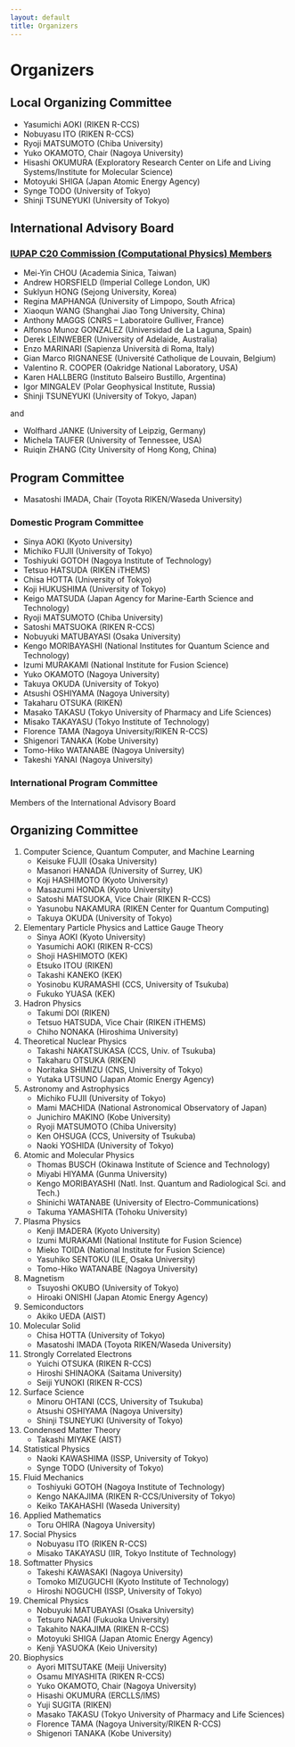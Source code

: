 ```yaml
---
layout: default
title: Organizers
---
```


# Organizers

## Local Organizing Committee

* Yasumichi AOKI (RIKEN R-CCS)
* Nobuyasu ITO (RIKEN R-CCS)
* Ryoji MATSUMOTO (Chiba University)
* Yuko OKAMOTO, Chair (Nagoya University)
* Hisashi OKUMURA (Exploratory Research Center on Life and Living Systems/Institute for Molecular Science)
* Motoyuki SHIGA (Japan Atomic Energy Agency)
* Synge TODO (University of Tokyo)
* Shinji TSUNEYUKI (University of Tokyo)

## International Advisory Board

### [IUPAP C20 Commission (Computational Physics) Members](https://iupap.org/who-we-are/internal-organization/commissions/c20-computational-physics/c20-members/)

* Mei-Yin CHOU (Academia Sinica, Taiwan)
* Andrew HORSFIELD (Imperial College London, UK) 
* Suklyun HONG (Sejong University, Korea)
* Regina MAPHANGA (University of Limpopo, South Africa)
* Xiaoqun WANG (Shanghai Jiao Tong University, China)
* Anthony MAGGS (CNRS – Laboratoire Gulliver, France)
* Alfonso Munoz GONZALEZ (Universidad de La Laguna, Spain)
* Derek LEINWEBER (University of Adelaide, Australia)
* Enzo MARINARI (Sapienza Università di Roma, Italy)
* Gian Marco RIGNANESE (Université Catholique de Louvain, Belgium)
* Valentino R. COOPER (Oakridge National Laboratory, USA)
* Karen HALLBERG (Instituto Balseiro Bustillo, Argentina)
* Igor MINGALEV (Polar Geophysical Institute, Russia)
* Shinji TSUNEYUKI (University of Tokyo, Japan)

and

* Wolfhard JANKE (University of Leipzig, Germany)
* Michela TAUFER (University of Tennessee, USA)
* Ruiqin ZHANG (City University of Hong Kong, China)

## Program Committee

* Masatoshi IMADA, Chair (Toyota RIKEN/Waseda University)

### Domestic Program Committee

* Sinya AOKI (Kyoto University)
* Michiko FUJII (University of Tokyo)
* Toshiyuki GOTOH (Nagoya Institute of Technology) 
* Tetsuo HATSUDA (RIKEN iTHEMS)
* Chisa HOTTA (University of Tokyo)
* Koji HUKUSHIMA (University of Tokyo)
* Keigo MATSUDA (Japan Agency for Marine-Earth Science and Technology)
* Ryoji MATSUMOTO (Chiba University)
* Satoshi MATSUOKA (RIKEN R-CCS)
* Nobuyuki MATUBAYASI (Osaka University)
* Kengo MORIBAYASHI (National Institutes for Quantum Science and Technology)
* Izumi MURAKAMI (National Institute for Fusion Science)
* Yuko OKAMOTO (Nagoya University)
* Takuya OKUDA (University of Tokyo)
* Atsushi OSHIYAMA (Nagoya University)
* Takaharu OTSUKA (RIKEN)
* Masako TAKASU (Tokyo University of Pharmacy and Life Sciences)
* Misako TAKAYASU (Tokyo Institute of Technology)
* Florence TAMA (Nagoya University/RIKEN R-CCS)
* Shigenori TANAKA (Kobe University)
* Tomo-Hiko WATANABE (Nagoya University)
* Takeshi YANAI (Nagoya University)

### International Program Committee

Members of the International Advisory Board

## Organizing Committee

1. Computer Science, Quantum Computer, and Machine Learning
    * Keisuke FUJII (Osaka University)
    * Masanori HANADA (University of Surrey, UK)
    * Koji HASHIMOTO (Kyoto University)
    * Masazumi HONDA (Kyoto University)
    * Satoshi MATSUOKA, Vice Chair (RIKEN R-CCS)
    * Yasunobu NAKAMURA (RIKEN Center for Quantum Computing)
    * Takuya OKUDA (University of Tokyo)
2. Elementary Particle Physics and Lattice Gauge Theory
    * Sinya AOKI (Kyoto University)
    * Yasumichi AOKI (RIKEN R-CCS)
    * Shoji HASHIMOTO (KEK)
    * Etsuko ITOU (RIKEN)
    * Takashi KANEKO (KEK)
    * Yosinobu KURAMASHI (CCS, University of Tsukuba)
    * Fukuko YUASA (KEK)
3. Hadron Physics
    * Takumi DOI (RIKEN)
    * Tetsuo HATSUDA, Vice Chair (RIKEN iTHEMS)
    * Chiho NONAKA (Hiroshima University)
4. Theoretical Nuclear Physics
    * Takashi NAKATSUKASA (CCS, Univ. of Tsukuba)
    * Takaharu OTSUKA (RIKEN)
    * Noritaka SHIMIZU (CNS, University of Tokyo)
    * Yutaka UTSUNO (Japan Atomic Energy Agency)
5. Astronomy and Astrophysics
    * Michiko FUJII (University of Tokyo)
    * Mami MACHIDA (National Astronomical Observatory of Japan)
    * Junichiro MAKINO (Kobe University)
    * Ryoji MATSUMOTO (Chiba University)
    * Ken OHSUGA (CCS, University of Tsukuba)
    * Naoki YOSHIDA (University of Tokyo)
6. Atomic and Molecular Physics
    * Thomas BUSCH (Okinawa Institute of Science and Technology)
    * Miyabi HIYAMA (Gunma University)
    * Kengo MORIBAYASHI (Natl. Inst. Quantum and Radiological Sci. and Tech.)
    * Shinichi WATANABE (University of Electro-Communications)
    * Takuma YAMASHITA (Tohoku University)
7. Plasma Physics
    * Kenji IMADERA (Kyoto University)
    * Izumi MURAKAMI (National Institute for Fusion Science)
    * Mieko TOIDA (National Institute for Fusion Science)
    * Yasuhiko SENTOKU (ILE, Osaka University)
    * Tomo-Hiko WATANABE (Nagoya University)
8. Magnetism
    * Tsuyoshi OKUBO (University of Tokyo)
    * Hiroaki ONISHI (Japan Atomic Energy Agency)
9. Semiconductors
    * Akiko UEDA (AIST)
10. Molecular Solid
    * Chisa HOTTA (University of Tokyo)
    * Masatoshi IMADA (Toyota RIKEN/Waseda University)
11. Strongly Correlated Electrons
    * Yuichi OTSUKA (RIKEN R-CCS)
    * Hiroshi SHINAOKA (Saitama University)
    * Seiji YUNOKI (RIKEN R-CCS)
12. Surface Science
    * Minoru OHTANI (CCS, University of Tsukuba)
    * Atsushi OSHIYAMA (Nagoya University)
    * Shinji TSUNEYUKI (University of Tokyo)
13. Condensed Matter Theory
    * Takashi MIYAKE (AIST)     
14. Statistical Physics
    * Naoki KAWASHIMA (ISSP, University of Tokyo)
    * Synge TODO (University of Tokyo)
15. Fluid Mechanics 
    * Toshiyuki GOTOH (Nagoya Institute of Technology)
    * Kengo NAKAJIMA (RIKEN R-CCS/University of Tokyo)
    * Keiko TAKAHASHI (Waseda University)
16. Applied Mathematics
    * Toru OHIRA (Nagoya University)
17. Social Physics
    * Nobuyasu ITO (RIKEN R-CCS)
    * Misako TAKAYASU (IIR, Tokyo Institute of Technology)
18. Softmatter Physics
    * Takeshi KAWASAKI (Nagoya University)
    * Tomoko MIZUGUCHI (Kyoto Institute of Technology)
    * Hiroshi NOGUCHI (ISSP, University of Tokyo)
19. Chemical Physics
    * Nobuyuki MATUBAYASI (Osaka University)
    * Tetsuro NAGAI (Fukuoka University)
    * Takahito NAKAJIMA (RIKEN R-CCS)
    * Motoyuki SHIGA (Japan Atomic Energy Agency)
    * Kenji YASUOKA (Keio University)
20. Biophysics
    * Ayori MITSUTAKE (Meiji University)
    * Osamu MIYASHITA (RIKEN R-CCS)
    * Yuko OKAMOTO, Chair (Nagoya University)
    * Hisashi OKUMURA (ERCLLS/IMS)
    * Yuji SUGITA (RIKEN)
    * Masako TAKASU (Tokyo University of Pharmacy and Life Sciences)
    * Florence TAMA (Nagoya University/RIKEN R-CCS)
    * Shigenori TANAKA (Kobe University)

